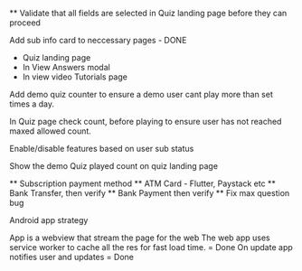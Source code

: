 ** Validate that all fields are selected in Quiz landing page before they can proceed



Add sub info card to neccessary pages - DONE
 - Quiz landing page
 - In View Answers modal
 - In view video Tutorials page
 

Add demo quiz counter to ensure a demo  user cant play more than set times a day.

In Quiz page check count, before playing to ensure user has not reached maxed allowed count.

Enable/disable features based on user sub status






Show the demo Quiz played count on quiz landing page

** Subscription payment method
   ** ATM Card - Flutter, Paystack etc
   ** Bank Transfer, then verify
   ** Bank Payment then verify
   ** Fix max question bug


Android app strategy

App is a webview that stream the page for the web
The web app uses service worker to cache all the res for fast load time. = Done
On update app notifies user and updates = Done
